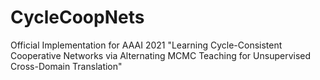 # CycleCoopNets
Official Implementation for AAAI 2021 "Learning Cycle-Consistent Cooperative Networks via Alternating MCMC Teaching for Unsupervised Cross-Domain Translation"
